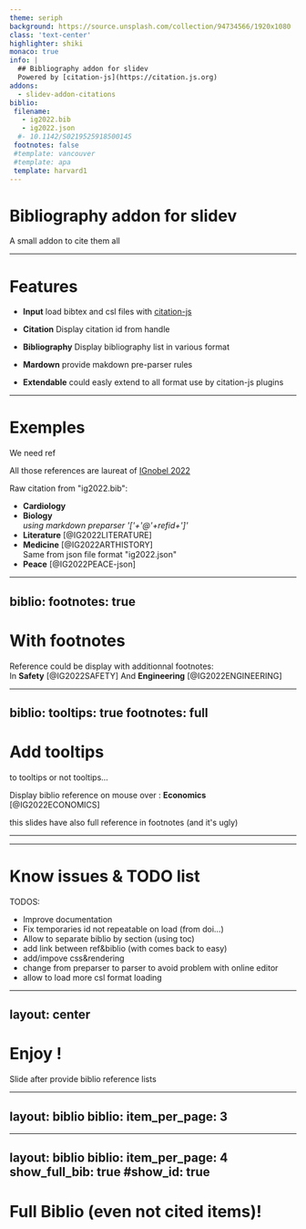 ```yaml
---
theme: seriph
background: https://source.unsplash.com/collection/94734566/1920x1080
class: 'text-center'
highlighter: shiki
monaco: true
info: |
  ## Bibliography addon for slidev
  Powered by [citation-js](https://citation.js.org)
addons:
  - slidev-addon-citations
biblio:
 filename:
   - ig2022.bib
   - ig2022.json
  #- 10.1142/S0219525918500145
 footnotes: false
 #template: vancouver
 #template: apa
 template: harvard1
---
```


# Bibliography addon for slidev

A small addon to cite them all

---

# Features

- **Input** load bibtex and csl files with [citation-js](https://citation.js.org)
- **Citation** Display citation id from handle
- **Bibliography** Display bibliography list in various format

- **Mardown**  provide makdown pre-parser rules
- **Extendable**  could easly extend to all format use by citation-js plugins

---

# Exemples
We need ref

All those references are laureat of [IGnobel 2022](https://improbable.com/ig/2022-ceremony)

Raw citation from "ig2022.bib":
- **Cardiology** <Cite bref="IG2022CARDIOLOGY"/>   
- **Biology** <Cite bref="IG2022BIOLOGY" />   
using markdown preparser '['+'@'+refid+']'    
- **Literature** [@IG2022LITERATURE]
- **Medicine** [@IG2022ARTHISTORY]   
Same from json file format "ig2022.json"    
- **Peace** [@IG2022PEACE-json]


---
biblio:
  footnotes: true
---

# With footnotes
<small><mingcute-foot-fill /> <mingcute-foot-fill /> <mingcute-foot-fill /></small>

Reference could be display with additionnal footnotes:   
In **Safety** [@IG2022SAFETY] And **Engineering** [@IG2022ENGINEERING]


---
biblio:
  tooltips: true
  footnotes: full
---
# Add tooltips

to tooltips or not tooltips...

Display biblio reference on mouse over : **Economics** [@IG2022ECONOMICS]

this slides have also full reference in footnotes (and it's ugly)

---
---
# Know issues & TODO list

TODOS:   
- Improve documentation
- Fix temporaries id not repeatable on load (from doi...)
- Allow to separate biblio by section (using toc)
- add link between ref&biblio (with comes back to easy)
- add/impove css&rendering
- change from preparser to parser to avoid problem with online editor
- allow to load more csl format loading

---
layout: center
---
# Enjoy !
Slide after provide biblio reference lists

---
layout: biblio
biblio:
  item_per_page: 3
---

---
layout: biblio
biblio:
  item_per_page: 4
  show_full_bib: true
  #show_id: true
---
# Full Biblio (even not cited items)!
